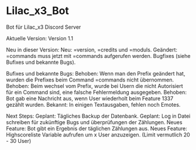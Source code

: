 # Lilac_x3_Bot
Bot für Lilac_x3 Discord Server

Aktuelle Version: Version 1.1

Neu in dieser Version:
Neu: =version, =credits und =moduls.
Geändert: =commands muss jetzt mit =commands <ModulName> <Berechtigungsgruppe> aufgerufen werden.
Bugfixes (siehe Bufixes und bekannte Bugs).

Bufixes und bekannte Bugs:
Behoben: Wenn man den Prefix geändert hat, wurden die Prefixes beim Command =commands nicht übernommen.
Behoben: Beim wechsel vom Prefix, wurde bei Usern die nicht Autorisiert für ein Command sind, eine falsche Fehlermeldung ausgegeben.
Behoben: Bot gab eine Nachricht aus, wenn User wiederholt beim Feature 1337 gezählt wurden.
Bekannt: In einigen Textausgaben, fehlen noch Emotes.

Next Steps:
Geplant: Tägliches Backup der Datenbank.
Geplant: Log in Datei schreiben für zukünftige Bugs und überprüfungen der Zählungen.
Neues Feature: Bot gibt ein Ergebnis der täglichen Zählungen aus.
Neues Feature: Highscoreliste Variable aufrufen um x User anzuzeigen. (Limit vermutlich 20 - 30 User)
